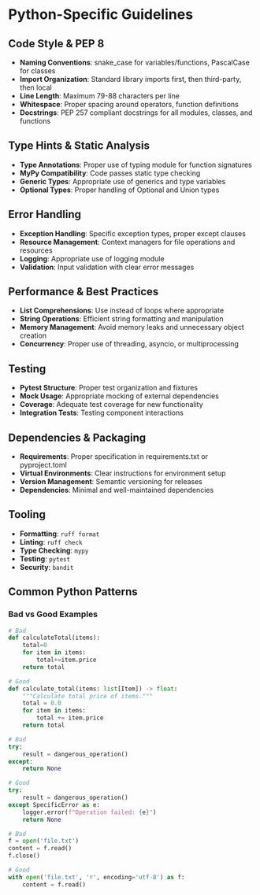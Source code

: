 # Python-Specific Guidelines

## Code Style & PEP 8
- **Naming Conventions**: snake_case for variables/functions, PascalCase for classes
- **Import Organization**: Standard library imports first, then third-party, then local
- **Line Length**: Maximum 79-88 characters per line
- **Whitespace**: Proper spacing around operators, function definitions
- **Docstrings**: PEP 257 compliant docstrings for all modules, classes, and functions

## Type Hints & Static Analysis
- **Type Annotations**: Proper use of typing module for function signatures
- **MyPy Compatibility**: Code passes static type checking
- **Generic Types**: Appropriate use of generics and type variables
- **Optional Types**: Proper handling of Optional and Union types

## Error Handling
- **Exception Handling**: Specific exception types, proper except clauses
- **Resource Management**: Context managers for file operations and resources
- **Logging**: Appropriate use of logging module
- **Validation**: Input validation with clear error messages

## Performance & Best Practices
- **List Comprehensions**: Use instead of loops where appropriate
- **String Operations**: Efficient string formatting and manipulation
- **Memory Management**: Avoid memory leaks and unnecessary object creation
- **Concurrency**: Proper use of threading, asyncio, or multiprocessing

## Testing
- **Pytest Structure**: Proper test organization and fixtures
- **Mock Usage**: Appropriate mocking of external dependencies
- **Coverage**: Adequate test coverage for new functionality
- **Integration Tests**: Testing component interactions

## Dependencies & Packaging
- **Requirements**: Proper specification in requirements.txt or pyproject.toml
- **Virtual Environments**: Clear instructions for environment setup
- **Version Management**: Semantic versioning for releases
- **Dependencies**: Minimal and well-maintained dependencies

## Tooling
- **Formatting**: `ruff format`
- **Linting**: `ruff check`
- **Type Checking**: `mypy`
- **Testing**: `pytest`
- **Security**: `bandit`

## Common Python Patterns

### Bad vs Good Examples
```python
# Bad
def calculateTotal(items):
    total=0
    for item in items:
        total+=item.price
    return total

# Good
def calculate_total(items: list[Item]) -> float:
    """Calculate total price of items."""
    total = 0.0
    for item in items:
        total += item.price
    return total
```

```python
# Bad
try:
    result = dangerous_operation()
except:
    return None

# Good
try:
    result = dangerous_operation()
except SpecificError as e:
    logger.error(f"Operation failed: {e}")
    return None
```

```python
# Bad
f = open('file.txt')
content = f.read()
f.close()

# Good
with open('file.txt', 'r', encoding='utf-8') as f:
    content = f.read()
```